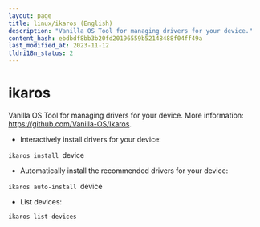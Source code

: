 ```yaml
---
layout: page
title: linux/ikaros (English)
description: "Vanilla OS Tool for managing drivers for your device."
content_hash: ebdbdf8bb3b20fd20196559b52148488f04ff49a
last_modified_at: 2023-11-12
tldri18n_status: 2
---
```

# ikaros

Vanilla OS Tool for managing drivers for your device.
More information: <https://github.com/Vanilla-OS/Ikaros>.

- Interactively install drivers for your device:

`ikaros install `<span class="tldr-var badge badge-pill bg-dark-lm bg-white-dm text-white-lm text-dark-dm font-weight-bold">device</span>

- Automatically install the recommended drivers for your device:

`ikaros auto-install `<span class="tldr-var badge badge-pill bg-dark-lm bg-white-dm text-white-lm text-dark-dm font-weight-bold">device</span>

- List devices:

`ikaros list-devices`

